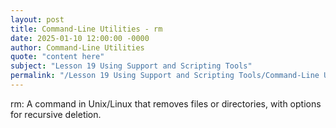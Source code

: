 ```yaml
---
layout: post
title: Command-Line Utilities - rm
date: 2025-01-10 12:00:00 -0000
author: Command-Line Utilities
quote: "content here"
subject: "Lesson 19 Using Support and Scripting Tools"
permalink: "/Lesson 19 Using Support and Scripting Tools/Command-Line Utilities/Command-Line Utilities - rm"
---
```


rm: A command in Unix/Linux that removes files or directories, with options for recursive deletion.
